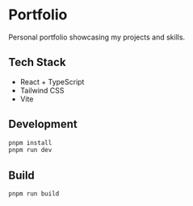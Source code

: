 # Portfolio

Personal portfolio showcasing my projects and skills.

## Tech Stack
- React + TypeScript
- Tailwind CSS
- Vite

## Development
```bash
pnpm install
pnpm run dev
```

## Build
```bash
pnpm run build
```
